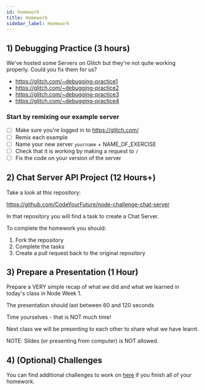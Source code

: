 ```yaml
---
id: homework
title: Homework
sidebar_label: Homework
---
```


## 1) Debugging Practice (3 hours)

We've hosted some Servers on Glitch but they're not quite working properly. Could you fix them for us?

- https://glitch.com/~debugging-practice1
- https://glitch.com/~debugging-practice2
- https://glitch.com/~debugging-practice3
- https://glitch.com/~debugging-practice4

### Start by remixing our example server

- [ ] Make sure you're logged in to https://glitch.com/
- [ ] Remix each example
- [ ] Name your new server `yourname` + NAME_OF_EXERCISE
- [ ] Check that it is working by making a request to `/`
- [ ] Fix the code on your version of the server

## 2) Chat Server API Project (12 Hours+)

Take a look at this repository:

https://github.com/CodeYourFuture/node-challenge-chat-server

In that repository you will find a task to create a Chat Server.

To complete the homework you should:

1. Fork the repository
2. Complete the tasks
3. Create a pull request back to the original repository

## 3) Prepare a Presentation (1 Hour)

Prepare a VERY simple recap of what we did and what we learned in today's class in Node Week 1.

The presentation should last between 60 and 120 seconds

Time yourselves - that is NOT much time!

Next class we will be presenting to each other to share what we have learnt.

NOTE: Slides (or presenting from computer) is NOT allowed.

## 4) (Optional) Challenges

You can find additional challenges to work on [here](https://github.com/CodeYourFuture/cyf-node-challenges) if you finish all of your homework.
